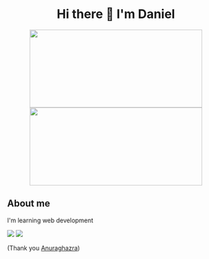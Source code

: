 <h1 align="center">Hi there 👋 I'm Daniel</h1>

<p align="center">
 
  <img height="180em" src="https://github-readme-stats.vercel.app/api?username=luis-dt&show_icons=true&hide_border=true&&count_private=true&include_all_commits=true&theme=tokyonight&hide_stars=false" width = 400 />
   <img height="180em" src = "https://github-readme-streak-stats.herokuapp.com?user=luis-dt&theme=dark&hide_border=true" width = 400>
</p>
 
 
 ## About me
 I'm learning web development
 
<img src="https://github-readme-stats.vercel.app/api/top-langs/?username=luis-dt&layout=compact&theme=tokyonight&hide_border=true&card_width=450" />

<img src="https://github-readme-stats.vercel.app/api/wakatime?username=ltisoy&theme=cobalt&hide_border=true&card_width=450" />


(Thank you <a target="_blank" href="https://github.com/anuraghazra/github-readme-stats">Anuraghazra</a>)
